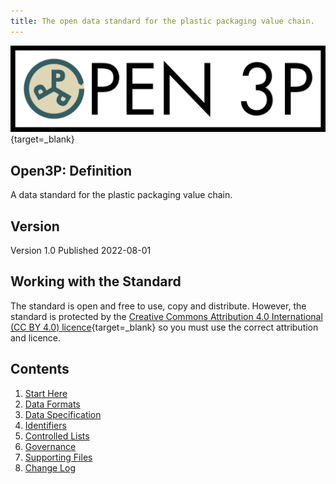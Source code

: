 ```yaml
---
title: The open data standard for the plastic packaging value chain.
---
```


[![Open Data Manchester](img/Open3PFullColour.jpg)](https://www.opendatamanchester.org.uk/plastics-packaging-portal/){target=_blank}

## Open3P: Definition

A data standard for the plastic packaging value chain.

## Version

Version 1.0 Published 2022-08-01

## Working with the Standard

The standard is open and free to use, copy and distribute. However, the standard is protected by the [Creative Commons Attribution 4.0 International (CC BY 4.0) licence](https://creativecommons.org/licenses/by/4.0/legalcode){target=_blank} so you must use the correct attribution and licence.

## Contents

1. [Start Here](/PPP/1_Start_Here/1_1_Introduction/)
2. [Data Formats](/PPP/2_Data_Formats/2_1_Data_Formats/)
3. [Data Specification](/PPP/3_Data_Specification/3_1_Component_Catalogue/)
4. [Identifiers](/PPP/4_Identifiers/4_1_Identifiers/)
5. [Controlled Lists](/PPP/5_Controlled_Lists/5_1_Controlled_Lists_Component_Catalogue/)
6. [Governance](/PPP/6_Governance/6_1_Governance/)
7. [Supporting Files](/PPP/7_Supporting_Files/7_2_Example_Files/)
8. [Change Log](/PPP/8_Change_Log/8_1_Change_Log/)
